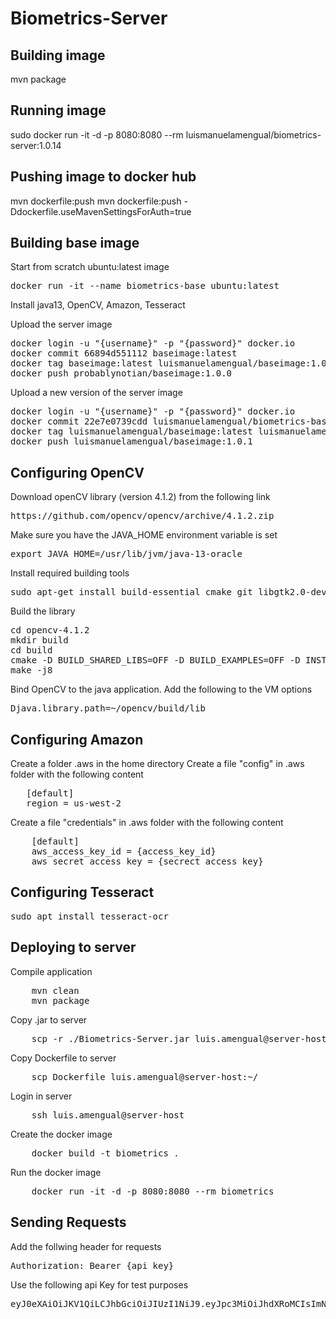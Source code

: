 # Biometrics-Server

## Building image

mvn package

## Running image

sudo docker run -it -d -p 8080:8080 --rm luismanuelamengual/biometrics-server:1.0.14

## Pushing image to docker hub

mvn dockerfile:push
mvn dockerfile:push -Ddockerfile.useMavenSettingsForAuth=true   

## Building base image

Start from scratch ubuntu:latest image

<pre>
docker run -it --name biometrics-base ubuntu:latest
</pre>

Install java13, OpenCV, Amazon, Tesseract

Upload the server image

<pre>
docker login -u "{username}" -p "{password}" docker.io
docker commit 66894d551112 baseimage:latest
docker tag baseimage:latest luismanuelamengual/baseimage:1.0.0
docker push probablynotian/baseimage:1.0.0
</pre>

Upload a new version of the server image
<pre>
docker login -u "{username}" -p "{password}" docker.io
docker commit 22e7e0739cdd luismanuelamengual/biometrics-base:latest
docker tag luismanuelamengual/baseimage:latest luismanuelamengual/baseimage:1.0.1
docker push luismanuelamengual/baseimage:1.0.1
</pre>

## Configuring OpenCV

Download openCV library (version 4.1.2) from the following link

<pre>
https://github.com/opencv/opencv/archive/4.1.2.zip
</pre>

Make sure you have the JAVA_HOME environment variable is set

<pre>
export JAVA_HOME=/usr/lib/jvm/java-13-oracle 
</pre>

Install required building tools

<pre>
sudo apt-get install build-essential cmake git libgtk2.0-dev pkg-config libavcodec-dev libavformat-dev libswscale-dev python-dev python-numpy libtbb2 libtbb-dev libjpeg-dev libpng-dev libtiff-dev libjasper-dev libdc1394-22-dev ant
</pre>

Build the library

<pre>
cd opencv-4.1.2
mkdir build
cd build
cmake -D BUILD_SHARED_LIBS=OFF -D BUILD_EXAMPLES=OFF -D INSTALL_PYTHON_EXAMPLES=OFF -D INSTALL_C_EXAMPLES=OFF -D BUILD_PERF_TESTS=OFF -D BUILD_TESTS=OFF ..
make -j8
</pre>

Bind OpenCV to the java application. Add the following to the VM options

<pre>
Djava.library.path=~/opencv/build/lib
</pre>

## Configuring Amazon

Create a folder .aws in the home directory
Create a file "config" in .aws folder with the following content
   
<pre>
   [default]
   region = us-west-2
</pre>

Create a file "credentials" in .aws folder with the following content

<pre>
    [default]
    aws_access_key_id = {access_key_id}
    aws_secret_access_key = {secrect_access_key}
</pre>

## Configuring Tesseract

<pre>
sudo apt install tesseract-ocr
</pre>

## Deploying to server

Compile application

<pre>
    mvn clean
    mvn package
</pre>

Copy .jar to server

<pre>
    scp -r ./Biometrics-Server.jar luis.amengual@server-host:~/
</pre>

Copy Dockerfile to server

<pre>
    scp Dockerfile luis.amengual@server-host:~/
</pre>

Login in server

<pre>
    ssh luis.amengual@server-host
</pre>

Create the docker image

<pre>
    docker build -t biometrics .
</pre> 

Run the docker image

<pre>
    docker run -it -d -p 8080:8080 --rm biometrics
</pre>

## Sending Requests

Add the follwing header for requests

<pre>
Authorization: Bearer {api key}
</pre>

Use the following api Key for test purposes

<pre>
eyJ0eXAiOiJKV1QiLCJhbGciOiJIUzI1NiJ9.eyJpc3MiOiJhdXRoMCIsImNsaWVudCI6InRlc3QifQ.5SY_UQaaILYpryU0qNBuPrPTPkF79UhTCNFElXjzUyY
</pre>